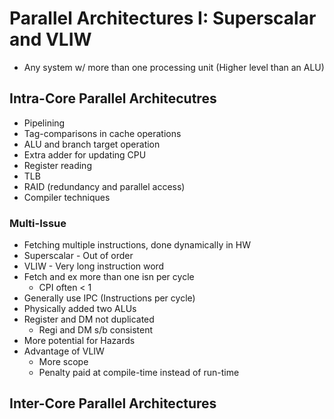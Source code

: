 # Parallel Architectures I: Superscalar and VLIW

* Any system w/ more than one processing unit (Higher level than an ALU)

## Intra-Core Parallel Architecutres

* Pipelining
* Tag-comparisons in cache operations
* ALU and branch target operation
* Extra adder for updating CPU
* Register reading
* TLB
* RAID (redundancy and parallel access)
* Compiler techniques

### Multi-Issue
* Fetching multiple instructions, done dynamically in HW
* Superscalar - Out of order
* VLIW - Very long instruction word
* Fetch and ex more than one isn per cycle
	* CPI often < 1
* Generally use IPC (Instructions per cycle)
* Physically added two ALUs
* Register and DM not duplicated
	* Regi and DM s/b consistent
* More potential for Hazards
* Advantage of VLIW
	* More scope
	* Penalty paid at compile-time instead of run-time

## Inter-Core Parallel Architectures

